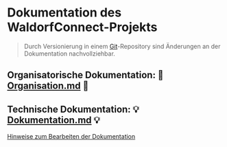 # Dokumentation des WaldorfConnect-Projekts

> Durch Versionierung in einem [Git](https://de.wikipedia.org/wiki/Git)-Repository sind Änderungen an der Dokumentation nachvollziehbar.

## Organisatorische Dokumentation: 📆 [Organisation.md](Organisation.md) 📆

## Technische Dokumentation: 💡 [Dokumentation.md](Dokumentation.md) 💡

[Hinweise zum Bearbeiten der Dokumentation](HinweiseZumBearbeiten.md)
